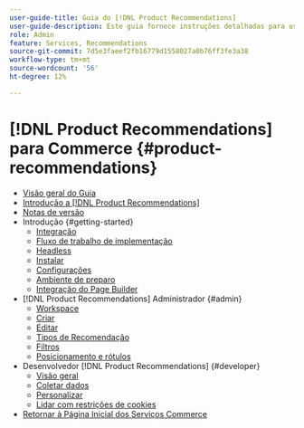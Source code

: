 ```yaml
---
user-guide-title: Guia do [!DNL Product Recommendations]
user-guide-description: Este guia fornece instruções detalhadas para usar o  [!DNL Product Recommendations] da Adobe Commerce.
role: Admin
feature: Services, Recommendations
source-git-commit: 7d5e3faeef2fb16779d1558027a0b76ff3fe3a38
workflow-type: tm+mt
source-wordcount: '56'
ht-degree: 12%

---
```


# [!DNL Product Recommendations] para Commerce {#product-recommendations}

- [Visão geral do Guia](guide-overview.md)
- [Introdução a  [!DNL Product Recommendations]](overview.md)
- [Notas de versão](release-notes.md)
- Introdução {#getting-started}
   - [Integração](onboarding.md)
   - [Fluxo de trabalho de implementação](implementation-workflow.md)
   - [Headless](headless.md)
   - [Instalar](install-configure.md)
   - [Configurações](settings.md)
   - [Ambiente de preparo](staging-environment.md)
   - [Integração do Page Builder](page-builder.md)
- [!DNL Product Recommendations] Administrador {#admin}
   - [Workspace](workspace.md)
   - [Criar](create.md)
   - [Editar](edit.md)
   - [Tipos de Recomendação](type.md)
   - [Filtros](filters.md)
   - [Posicionamento e rótulos](placement.md)
- Desenvolvedor [!DNL Product Recommendations] {#developer}
   - [Visão geral](development-overview.md)
   - [Coletar dados](events.md)
   - [Personalizar](customize.md)
   - [Lidar com restrições de cookies](setting-cookie.md)
- [Retornar à Página Inicial dos Serviços Commerce](https://experienceleague.adobe.com/docs/commerce/user-guides/home.html?lang=pt-BR)
